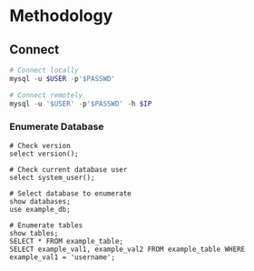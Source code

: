 # Methodology

## Connect

```powershell
# Connect locally
mysql -u $USER -p'$PASSWD'

# Connect remotely
mysql -u '$USER' -p'$PASSWD' -h $IP
```

### Enumerate Database

```mysql
# Check version
select version();

# Check current database user
select system_user();

# Select database to enumerate
show databases;
use example_db;

# Enumerate tables
show tables;
SELECT * FROM example_table;
SELECT example_val1, example_val2 FROM example_table WHERE example_val1 = 'username';
```
